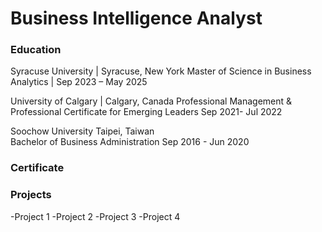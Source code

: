 # Business Intelligence Analyst

### Education
Syracuse University	| Syracuse, New York
Master of Science in Business Analytics |	Sep 2023 – May 2025

University of Calgary |	Calgary, Canada
Professional Management & Professional Certificate for Emerging Leaders	Sep 2021- Jul 2022

Soochow University	Taipei, Taiwan                                                                                                 
Bachelor of Business Administration 	Sep 2016 - Jun 2020

### Certificate


### Projects
-Project 1
-Project 2
-Project 3
-Project 4

